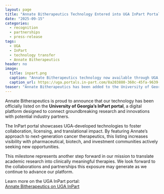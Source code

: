 ```yaml
---
layout: page
title: "Annate Bitherapeutics Technology Entered into UGA InPart Portal"
date: "2025-09-15"
categories:
  - recognition
  - partnerships
  - press-release
tags:
  - UGA
  - InPart
  - technology transfer
  - Annate Bitherapeutics
header: no
image:
  title: inpart.png
  caption: "Annate Bitherapeutics technology now available through UGA’s InPart portal."
  caption_url: https://uga.portals.in-part.com/8a203880-360c-45fa-9639-5d2d9ec7cfdd
teaser: "Annate Bitherapeutics has been added to the University of Georgia’s InPart technology portal, expanding opportunities for collaboration and industry engagement."
---
```


Annate Bitherapeutics is proud to announce that our technology has been officially listed on the **University of Georgia’s InPart portal**, a digital platform designed to connect groundbreaking research and innovations with potential industry partners. <!--more-->

The InPart portal showcases UGA-developed technologies to foster collaboration, licensing, and translational impact. By featuring Annate’s approach to next-generation cancer therapeutics, this listing increases visibility with pharmaceutical, biotech, and investment communities actively seeking new opportunities.  

This milestone represents another step forward in our mission to translate academic research into clinically meaningful therapies. We look forward to the collaborations and partnerships this exposure may generate as we continue to advance our platform.  

Learn more on the UGA InPart portal:  
[Annate Bitherapeutics on UGA InPart](https://uga.portals.in-part.com/8a203880-360c-45fa-9639-5d2d9ec7cfdd)
